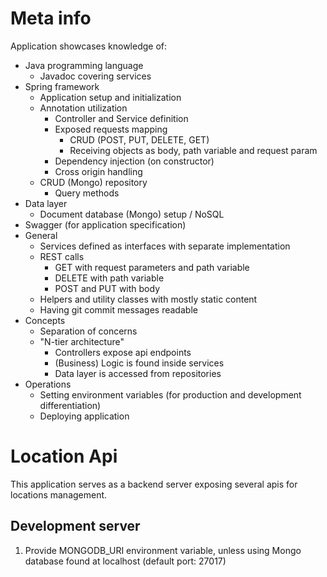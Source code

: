 # Meta info

Application showcases knowledge of:
  - Java programming language
    - Javadoc covering services
  - Spring framework
    - Application setup and initialization
    - Annotation utilization
      - Controller and Service definition
      - Exposed requests mapping
        - CRUD (POST, PUT, DELETE, GET)
        - Receiving objects as body, path variable and request param
      - Dependency injection (on constructor)
      - Cross origin handling
    - CRUD (Mongo) repository
        - Query methods
  - Data layer
    - Document database (Mongo) setup / NoSQL
  - Swagger (for application specification)
  - General
    - Services defined as interfaces with separate implementation
    - REST calls
        - GET with request parameters and path variable
        - DELETE with path variable
        - POST and PUT with body
    - Helpers and utility classes with mostly static content
    - Having git commit messages readable
  - Concepts
    - Separation of concerns
    - "N-tier architecture"
        - Controllers expose api endpoints
        - (Business) Logic is found inside services
        - Data layer is accessed from repositories
  - Operations
    - Setting environment variables (for production and development differentiation)
    - Deploying application

# Location Api

This application serves as a backend server exposing several apis for locations management.

## Development server

1. Provide MONGODB_URI environment variable, unless using Mongo database found at localhost (default port: 27017)

